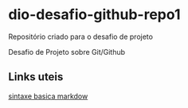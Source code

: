 # dio-desafio-github-repo1
Repositório criado para o desafio de projeto

Desafio de Projeto sobre Git/Github
## Links uteis 
[sintaxe basica markdow](https://www.markdownguide.org/basic-syntax/)
